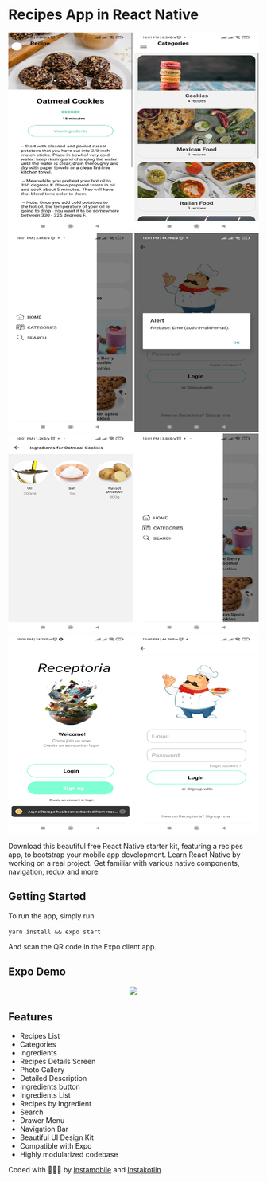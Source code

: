 # Recipes App in React Native

<center><img height="400px" width="250px"  src="./assets/ads.jpg" />
<img height="400px" width="250px" src="./assets/fsf.jpg" />
<img height="400px" width="250px" src="./assets/qwrrq.jpg" />
<img height="400px" width="250px" src="./assets/WhatsApp%20Image%202023-06-16%20at%201.jpg" />
<img height="400px" width="250px" src="./assets/WhatsApp%20Image%202023-06-16%20at%2022.01.59.jpg" />
<img height="400px" width="250px"  src="./assets/WhatsApp%20Image%202023-06-16%20at%2022.01.58.jpg" />
<img height="400px" width="250px"  src="./assets/WhatsApp%20Image%202023-06-16%20at%2022.01.56.jpg" />
<img height="400px" width="250px"  src="./assets/WhatsApp%20Image%202023-06-16%20at%2022.01.57.jpg" />

</center>

Download this beautiful free React Native starter kit, featuring a recipes app, to bootstrap your mobile app development. Learn React Native by working on a real project. Get familiar with various native components, navigation, redux and more.

## Getting Started
To run the app, simply run

``` yarn install && expo start ```

And scan the QR code in the Expo client app.

## Expo Demo
<center><a href=""><img src="https://www.instamobile.io/wp-content/uploads/2019/07/Screen-Shot-2019-07-22-at-8.20.29-PM.png" /></a></center>

## Features
- Recipes List
- Categories
- Ingredients
- Recipes Details Screen
- Photo Gallery
- Detailed Description
- Ingredients button
- Ingredients List
- Recipes by Ingredient
- Search
- Drawer Menu
- Navigation Bar
- Beautiful UI Design Kit
- Compatible with Expo
- Highly modularized codebase


Coded with 💖💖💖 by <a href="https://www.instamobile.io/">Instamobile</a> and <a href="https://www.instakotlin.com/">Instakotlin</a>.
